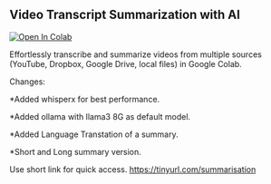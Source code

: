 ## Video Transcript Summarization with AI

<a href="https://colab.research.google.com/github/theaidran/ollama_youtube_summarize/blob/main/ollama_youtube_summarize.ipynb" target="_parent">
  <img src="https://colab.research.google.com/assets/colab-badge.svg" alt="Open In Colab"/>
</a>


Effortlessly transcribe and summarize videos from multiple sources (YouTube, Dropbox, Google Drive, local files) in Google Colab.

Changes:

*Added whisperx for best performance.

*Added ollama with llama3 8G as default model.

*Added Language Transtation of a summary.

*Short and Long summary version.

Use short link for quick access. https://tinyurl.com/summarisation 
